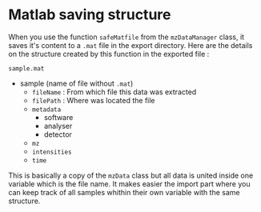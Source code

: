 # Matlab saving structure

When you use the function `safeMatfile` from the `mzDataManager` class, it saves it's content to a `.mat` file in the export directory. Here are the details on the structure created by this function in the exported file :

`sample.mat`
- sample (name of file without `.mat`)
    - `fileName` : From which file this data was extracted
    - `filePath` : Where was located the file
    - `metadata`
        - software
        - analyser
        - detector
    - `mz`
    - `intensities`
    - `time`

This is basically a copy of the `mzData` class but all data is united inside one variable which is the file name. It makes easier the import part where you can keep track of all samples whithin their own variable with the same structure.